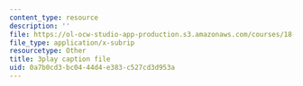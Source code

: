 ```yaml
---
content_type: resource
description: ''
file: https://ol-ocw-studio-app-production.s3.amazonaws.com/courses/18-03sc-differential-equations-fall-2011/0a7b0cd3bc0444d4e383c527cd3d953a_vP-oRQqmeg4.srt
file_type: application/x-subrip
resourcetype: Other
title: 3play caption file
uid: 0a7b0cd3-bc04-44d4-e383-c527cd3d953a
---
```

